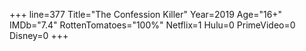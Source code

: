 +++
line=377
Title="The Confession Killer"
Year=2019
Age="16+"
IMDb="7.4"
RottenTomatoes="100%"
Netflix=1
Hulu=0
PrimeVideo=0
Disney=0
+++


